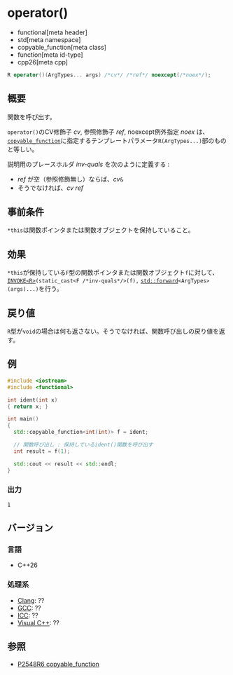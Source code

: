 # operator()
* functional[meta header]
* std[meta namespace]
* copyable_function[meta class]
* function[meta id-type]
* cpp26[meta cpp]

```cpp
R operator()(ArgTypes... args) /*cv*/ /*ref*/ noexcept(/*noex*/);
```

## 概要
関数を呼び出す。

`operator()`のCV修飾子 *cv*, 参照修飾子 *ref*, noexcept例外指定 *noex* は、[`copyable_function`](../copyable_function.md)に指定するテンプレートパラメータ`R(ArgTypes...)`部のものと等しい。

説明用のプレースホルダ *inv-quals* を次のように定義する :

- *ref* が空（参照修飾無し）ならば、*cv*`&`
- そうでなければ、*cv* *ref*


## 事前条件
`*this`は関数ポインタまたは関数オブジェクトを保持していること。


## 効果
`*this`が保持している`F`型の関数ポインタまたは関数オブジェクト`f`に対して、[`INVOKE<R>`](/reference/concepts/Invoke.md)`(static_cast<F /*inv-quals*/>(f),` [`std::forward`](/reference/utility/forward.md)`<ArgTypes>(args)...)`を行う。


## 戻り値
`R`型が`void`の場合は何も返さない。そうでなければ、関数呼び出しの戻り値を返す。


## 例
```cpp example
#include <iostream>
#include <functional>

int ident(int x)
{ return x; }

int main()
{
  std::copyable_function<int(int)> f = ident;

  // 関数呼び出し : 保持しているident()関数を呼び出す
  int result = f(1);

  std::cout << result << std::endl;
}
```

### 出力
```
1
```


## バージョン
### 言語
- C++26

### 処理系
- [Clang](/implementation.md#clang): ??
- [GCC](/implementation.md#gcc): ??
- [ICC](/implementation.md#icc): ??
- [Visual C++](/implementation.md#visual_cpp): ??


## 参照
- [P2548R6 copyable_function](https://open-std.org/jtc1/sc22/wg21/docs/papers/2023/p2548r6.pdf)
